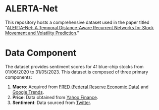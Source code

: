# ALERTA-Net
This repository hosts a comprehensive dataset used in the paper titled "[ALERTA-Net: A Temporal Distance-Aware Recurrent Networks for Stock Movement and Volatility Prediction](https://arxiv.org/abs/2310.18706/)."

# Data Component
The dataset provides sentiment scores for 41 blue-chip stocks from 01/06/2020 to 31/05/2023. This dataset is composed of three primary components:

1. **Macro**: Acquired from [FRED (Federal Reserve Economic Data)](https://fred.stlouisfed.org/) and [Google Trends](https://trends.google.com/).
2. **Price**: Data obtained from [Yahoo Finance](https://finance.yahoo.com/).
3. **Sentiment**: Data sourced from [Twitter](https://www.twitter.com/).
